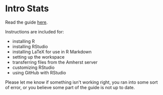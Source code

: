 # Intro Stats

Read the guide [here](https://mcgirjau.github.io/intro-stats/).

Instructions are included for:
- installing R
- installing RStudio
- installing LaTeX for use in R Markdown
- setting up the workspace
- transferring files from the Amherst server
- customizing RStudio
- using GitHub with RStudio

Please let me know if something isn't working right, you ran into some sort of error, or you believe some part of the guide is not up to date.
